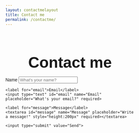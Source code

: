 ```yaml
---
layout: contactmelayout
title: Contact me
permalink: /contactme/
---
```


<script src="https://cdn.jsdelivr.net/npm/darkmode-js@1.5.7/lib/darkmode-js.min.js"></script>
<script src="./script.js"></script>

<!-- <!DOCTYPE html> -->
<html>
<head>
<meta name="viewport" content="width=device-width, initial-scale=1">
<style>
body {font-family: Arial, Helvetica, sans-serif;}
* {box-sizing: border-box;}

input[type=text], select, textarea {
  width: 100%;
  padding: 12px;
  border: 1px solid #ccc;
  <!-- border-left: solid 1px #cedfea;
  border-right: solid 1px #cedfea; -->
  border-radius: 4px;
  box-sizing: border-box;
  margin-top: 6px;
  margin-bottom: 16px;
  resize: vertical;
}

input[type=submit] {
  background-color: #04AA6D;
  color: white;
  padding: 12px 20px;
  border: none;
  border-radius: 4px;
  cursor: pointer;
  <!-- border-left: solid 1px #cedfea;
  border-right: solid 1px #cedfea; -->
}

input[type=submit]:hover {
  background-color: #45a049;
  <!-- border-left: solid 1px #cedfea;
  border-right: solid 1px #cedfea; -->
}

.container {
  border-radius: 5px;
  background-color: #ffffff;
  border-left: solid 1px #cedfea;
  border-right: solid 1px #cedfea;
  padding: 20px;
}
</style>
</head>
<body>
<br>
<br>
<br>
<center> <h3> <font size="7"> Contact me </font> </h3> </center>

<div class="container">
  <form
  action="https://formspree.io/f/mzbogkkl"
  method="POST"
  >
    <label for="name">Name</label>
    <input type="text" id="name" name="Name" placeholder="What's your name?" required>

    <label for="email">Email</label>
    <input type="text" id="email" name="Email" placeholder="What's your email?" required>

    <label for="message">Message</label>
    <textarea id="message" name="Message" placeholder="Write a message!" style="height:200px" required></textarea>

    <input type="submit" value="Send">
  </form>
</div>

</body>
</html>